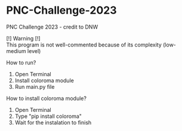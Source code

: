 # PNC-Challenge-2023
PNC Challenge 2023 - credit to DNW

[!] Warning [!]  
This program is not well-commented because of its complexity (low-medium level)

  
How to run?
1. Open Terminal
2. Install coloroma module
3. Run main.py file

  
How to install coloroma module?
1. Open Terminal
2. Type "pip install coloroma"
3. Wait for the instalation to finish

